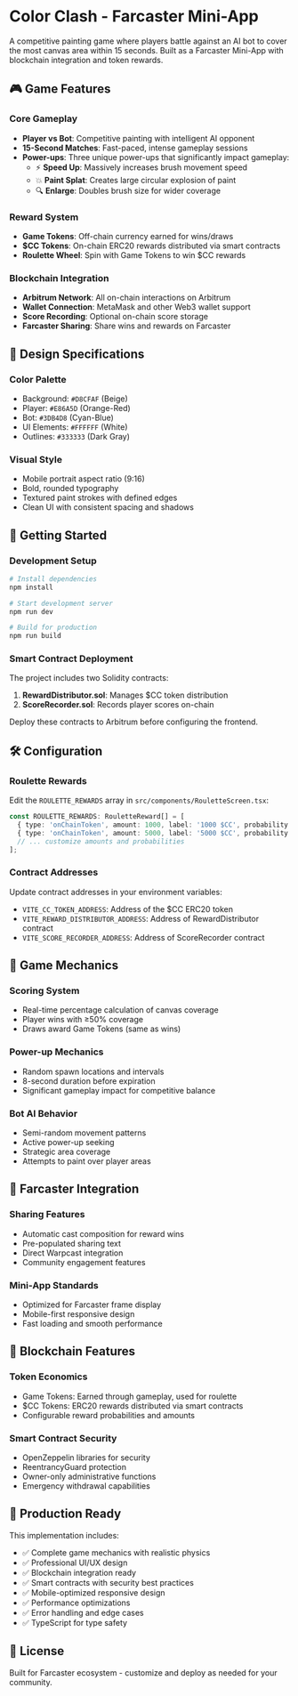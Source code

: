 # Color Clash - Farcaster Mini-App

A competitive painting game where players battle against an AI bot to cover the most canvas area within 15 seconds. Built as a Farcaster Mini-App with blockchain integration and token rewards.

## 🎮 Game Features

### Core Gameplay
- **Player vs Bot**: Competitive painting with intelligent AI opponent
- **15-Second Matches**: Fast-paced, intense gameplay sessions  
- **Power-ups**: Three unique power-ups that significantly impact gameplay:
  - ⚡ **Speed Up**: Massively increases brush movement speed
  - 💥 **Paint Splat**: Creates large circular explosion of paint
  - 🔍 **Enlarge**: Doubles brush size for wider coverage

### Reward System
- **Game Tokens**: Off-chain currency earned for wins/draws
- **$CC Tokens**: On-chain ERC20 rewards distributed via smart contracts
- **Roulette Wheel**: Spin with Game Tokens to win $CC rewards

### Blockchain Integration
- **Arbitrum Network**: All on-chain interactions on Arbitrum
- **Wallet Connection**: MetaMask and other Web3 wallet support
- **Score Recording**: Optional on-chain score storage
- **Farcaster Sharing**: Share wins and rewards on Farcaster

## 🎨 Design Specifications

### Color Palette
- Background: `#D8CFAF` (Beige)
- Player: `#E86A5D` (Orange-Red)
- Bot: `#3DB4D8` (Cyan-Blue)
- UI Elements: `#FFFFFF` (White)
- Outlines: `#333333` (Dark Gray)

### Visual Style
- Mobile portrait aspect ratio (9:16)
- Bold, rounded typography
- Textured paint strokes with defined edges
- Clean UI with consistent spacing and shadows

## 🚀 Getting Started

### Development Setup

```bash
# Install dependencies
npm install

# Start development server
npm run dev

# Build for production
npm run build
```

### Smart Contract Deployment

The project includes two Solidity contracts:

1. **RewardDistributor.sol**: Manages $CC token distribution
2. **ScoreRecorder.sol**: Records player scores on-chain

Deploy these contracts to Arbitrum before configuring the frontend.

## 🛠 Configuration

### Roulette Rewards
Edit the `ROULETTE_REWARDS` array in `src/components/RouletteScreen.tsx`:

```typescript
const ROULETTE_REWARDS: RouletteReward[] = [
  { type: 'onChainToken', amount: 1000, label: '1000 $CC', probability: 0.3 },
  { type: 'onChainToken', amount: 5000, label: '5000 $CC', probability: 0.2 },
  // ... customize amounts and probabilities
];
```

### Contract Addresses
Update contract addresses in your environment variables:
- `VITE_CC_TOKEN_ADDRESS`: Address of the $CC ERC20 token
- `VITE_REWARD_DISTRIBUTOR_ADDRESS`: Address of RewardDistributor contract
- `VITE_SCORE_RECORDER_ADDRESS`: Address of ScoreRecorder contract

## 🎯 Game Mechanics

### Scoring System
- Real-time percentage calculation of canvas coverage
- Player wins with ≥50% coverage
- Draws award Game Tokens (same as wins)

### Power-up Mechanics
- Random spawn locations and intervals
- 8-second duration before expiration
- Significant gameplay impact for competitive balance

### Bot AI Behavior
- Semi-random movement patterns
- Active power-up seeking
- Strategic area coverage
- Attempts to paint over player areas

## 📱 Farcaster Integration

### Sharing Features
- Automatic cast composition for reward wins
- Pre-populated sharing text
- Direct Warpcast integration
- Community engagement features

### Mini-App Standards
- Optimized for Farcaster frame display
- Mobile-first responsive design
- Fast loading and smooth performance

## 🔗 Blockchain Features

### Token Economics
- Game Tokens: Earned through gameplay, used for roulette
- $CC Tokens: ERC20 rewards distributed via smart contracts
- Configurable reward probabilities and amounts

### Smart Contract Security
- OpenZeppelin libraries for security
- ReentrancyGuard protection
- Owner-only administrative functions
- Emergency withdrawal capabilities

## 🎉 Production Ready

This implementation includes:
- ✅ Complete game mechanics with realistic physics
- ✅ Professional UI/UX design
- ✅ Blockchain integration ready
- ✅ Smart contracts with security best practices  
- ✅ Mobile-optimized responsive design
- ✅ Performance optimizations
- ✅ Error handling and edge cases
- ✅ TypeScript for type safety

## 📄 License

Built for Farcaster ecosystem - customize and deploy as needed for your community.